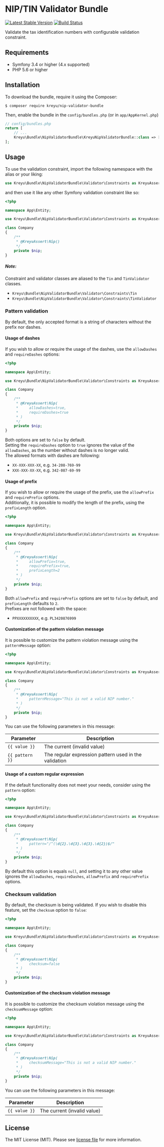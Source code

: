 # NIP/TIN Validator Bundle
 
[![Latest Stable Version](https://poser.pugx.org/kreyu/nip-validator-bundle/version)](https://packagist.org/packages/kreyu/nip-validator-bundle)
[![Build Status](https://travis-ci.org/Kreyu/nip-validator-bundle.svg?branch=master)](https://travis-ci.org/Kreyu/nip-validator-bundle)

Validate the tax identification numbers with configurable validation constraint.

## Requirements

- Symfony 3.4 or higher (4.x supported)
- PHP 5.6 or higher

## Installation

To download the bundle, require it using the Composer:

```
$ composer require kreyu/nip-validator-bundle
```

Then, enable the bundle in the `config/bundles.php` (or in `app/AppKernel.php`)

```php
// config/bundles.php
return [
    // ...
    Kreyu\Bundle\NipValidatorBundle\KreyuNipValidatorBundle::class => ['all' => true],
];
```

## Usage

To use the validation constraint, import the following namespace with the alias or your liking: 

```php
use Kreyu\Bundle\NipValidatorBundle\Validator\Constraints as KreyuAssert;
``` 

and then use it like any other Symfony validation constraint like so:

```php
<?php

namespace App\Entity;

use Kreyu\Bundle\NipValidatorBundle\Validator\Constraints as KreyuAssert;

class Company
{
    /**
     * @KreyuAssert\Nip()
     */
    private $nip;
}
```

##### Note:

Constraint and validator classes are aliased to the `Tin` and `TinValidator` classes.
    
- `Kreyu\Bundle\NipValidatorBundle\Validator\Constraints\Tin`
- `Kreyu\Bundle\NipValidatorBundle\Validator\Constraints\TinValidator`


### Pattern validation

By default, the only accepted format is a string of characters without the prefix nor dashes.

#### Usage of dashes
  
If you wish to allow or require the usage of the dashes, use the `allowDashes` and `requireDashes` options:

```php
<?php

namespace App\Entity;

use Kreyu\Bundle\NipValidatorBundle\Validator\Constraints as KreyuAssert;

class Company
{
    /**
     * @KreyuAssert\Nip(
     *     allowDashes=true,
     *     requireDashes=true
     * )
     */
    private $nip;
}
```

Both options are set to `false` by default.  
Setting the `requireDashes` option to `true` ignores the value of the `allowDashes`, as the number without dashes is no longer valid.  
The allowed formats with dashes are following:
- `XX-XXX-XXX-XX`, e.g. `34-208-769-99`
- `XXX-XXX-XX-XX`, e.g. `342-087-69-99`

#### Usage of prefix

If you wish to allow or require the usage of the prefix, use the `allowPrefix` and `requirePrefix` options.  
Additionally, it is possible to modify the length of the prefix, using the `prefixLength` option. 

```php
<?php

namespace App\Entity;

use Kreyu\Bundle\NipValidatorBundle\Validator\Constraints as KreyuAssert;

class Company
{
    /**
     * @KreyuAssert\Nip(
     *     allowPrefix=true,
     *     requirePrefix=true,
     *     prefixLength=2     
     * )
     */
    private $nip;
}
```

Both `allowPrefix` and `requirePrefix` options are set to `false` by default, and `prefixLength` defaults to `2`.  
Prefixes are not followed with the space:
- `PPXXXXXXXXXX`, e.g. `PL3420876999`

#### Customization of the pattern violation message

It is possible to customize the pattern violation message using the `patternMessage` option:

```php
<?php

namespace App\Entity;

use Kreyu\Bundle\NipValidatorBundle\Validator\Constraints as KreyuAssert;

class Company
{
    /**
     * @KreyuAssert\Nip(
     *     patternMessage="This is not a valid NIP number."
     * )
     */
    private $nip;
}
```

You can use the following parameters in this message:

| Parameter | Description |
| --- | --- |
| `{{ value }}` | The current (invalid value) |
| `{{ pattern }}` | The regular expression pattern used in the validation |

#### Usage of a custom regular expression

If the default functionality does not meet your needs, consider using the `pattern` option:

```php
<?php

namespace App\Entity;

use Kreyu\Bundle\NipValidatorBundle\Validator\Constraints as KreyuAssert;

class Company
{
    /**
     * @KreyuAssert\Nip(
     *     pattern="/^(\d{2}.\d{3}.\d{3}.\d{2})$/"
     * )
     */
    private $nip;
}
```

By default this option is equals `null`, and setting it to any other value ignores the `allowDashes`, `requireDashes`, `allowPrefix` and `requirePrefix` options.

### Checksum validation 

By default, the checksum is being validated. If you wish to disable this feature, set the `checksum` option to `false`: 

```php
<?php

namespace App\Entity;

use Kreyu\Bundle\NipValidatorBundle\Validator\Constraints as KreyuAssert;

class Company
{
    /**
     * @KreyuAssert\Nip(
     *     checksum=false
     * )
     */
    private $nip;
}
```

#### Customization of the checksum violation message

It is possible to customize the checksum violation message using the `checksumMessage` option:

```php
<?php

namespace App\Entity;

use Kreyu\Bundle\NipValidatorBundle\Validator\Constraints as KreyuAssert;

class Company
{
    /**
     * @KreyuAssert\Nip(
     *     checksumMessage="This is not a valid NIP number."
     * )
     */
    private $nip;
}
```

You can use the following parameters in this message:

| Parameter | Description |
| --- | --- |
| `{{ value }}` | The current (invalid value) |

## License

The MIT License (MIT). Please see [license file](LICENSE.md) for more information.
